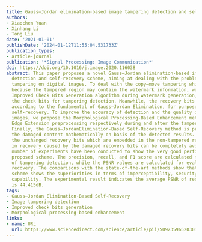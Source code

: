 ```yaml
---
title: Gauss–Jordan elimination-based image tampering detection and self-recovery
authors:
- Xiaochen Yuan
- Xinhang Li
- Tong Liu
date: '2021-01-01'
publishDate: '2024-01-12T11:55:04.531733Z'
publication_types:
- article-journal
publication: '*Signal Processing: Image Communication*'
doi: https://doi.org/10.1016/j.image.2020.116038
abstract: This paper proposes a novel Gauss–Jordan elimination-based image tampering
  detection and self-recovery scheme, aiming at dealing with the problem of malicious
  tampering on digital images. To deal with the copy–move tampering which is challenging
  because the tampered region may contain the watermark information, we propose the
  Improved Check Bits Generation algorithm during watermark generation, to generate
  the check bits for tampering detection. Meanwhile, the recovery bits are reconstructed
  according to the fundamental of Gauss–Jordan Elimination, for purpose of image contents
  self-recovery. To improve the accuracy of detection and the quality of recovered
  images, we propose the Morphological Processing-Based Enhancement method and the
  Edge Extension preprocessing respectively during and after the tampering detection
  Finally, the Gauss–JordanElimination-Based Self-Recovery method is proposed to recover
  the damaged content mathematically on basis of the detected results. By employing
  the unchanged recovery bits which are embedded in the non-tampered region, the failure
  in recovery caused by the damaged recovery bits can be completely avoided. A large
  number of experiments have been conducted to show the very good performance of the
  proposed scheme. The precision, recall, and F1 score are calculated for evaluation
  of tampering detection, while the PSNR values are calculated for evaluation of image
  recovery. The comparisons with the state-of-the-art methods show that the proposed
  scheme shows the superiorities in terms of imperceptibility, security and recovery
  capability. The experimental result indicates the average PSNR of recovered image
  is 44.415dB.
tags:
- Gauss–Jordan Elimination-Based Self-Recovery
- Image tampering detection
- Improved check bits generation
- Morphological processing-based enhancement
links:
- name: URL
  url: https://www.sciencedirect.com/science/article/pii/S0923596520301855
---
```

